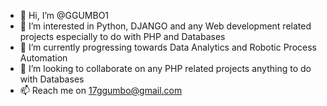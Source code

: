 - 👋 Hi, I’m @GGUMBO1
- 👀 I’m interested in Python, DJANGO and any Web development related projects especially to do with PHP and Databases
- 🌱 I’m currently progressing towards Data Analytics and Robotic Process Automation
- 💞️ I’m looking to collaborate on any PHP related projects anything to do with Databases
- 📫 Reach me on 17ggumbo@gmail.com


